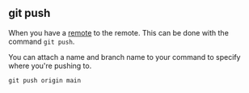 ## git push

When you have a [remote](./Commit.md) to the remote. This can be done with the command `git push`.

You can attach a name and branch name to your command to specify where you're pushing to. 

```
git push origin main
```

